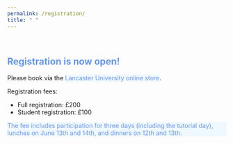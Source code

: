 ```yaml
---
permalink: /registration/
title: " "
---
```


<html>
<meta name="viewport" content="width=device-width, initial-scale=1">
<script src="https://kit.fontawesome.com/a076d05399.js" crossorigin="anonymous"></script>
<body>
<br>

<h2 style="color:#6495ED;">Registration is now open!</h2>

Please book via the <a href="https://online-payments.lancaster-university.co.uk/product-catalogue/events/science-and-technology-fst/school-of-computing-and-communications/healtac-2024-conference" style="color: #6495ED; background-color: #F0F8FF; text-decoration: none;">Lancaster University online store</a>.
<p></p>
Registration fees:
<ul>
  <li>Full registration: £200</li>
  <li>Student registration: £100</li>
</ul>
<p style="color: #6495ED; background-color: #F0F8FF; text-decoration: none;">The fee includes participation for three days (including the tutorial day), lunches on June 13th and 14th, and dinners on 12th and 13th. 
  
</p>

</body>
</html>
